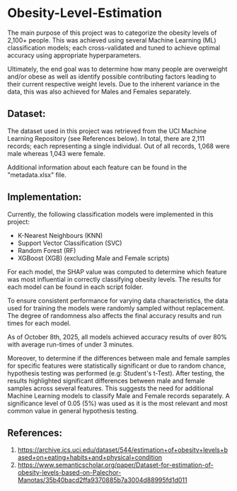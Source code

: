 # Obesity-Level-Estimation

The main purpose of this project was to categorize the obesity levels of 2,100+ people. This was achieved using several Machine Learning (ML) classification models; each  cross-validated and tuned to achieve optimal accuracy using appropriate hyperparameters.

Ultimately, the end goal was to determine how many people are overweight and/or obese as well as identify possible contributing factors leading to their current respective weight levels. Due to the inherent variance in the data, this was also achieved for Males and Females separately.

## Dataset:

The dataset used in this project was retrieved from the UCI Machine Learning Repository (see References below). In total, there are 2,111 records; each representing a single individual. Out of all records, 1,068 were male whereas 1,043 were female. 

Additional information about each feature can be found in the "metadata.xlsx" file.

## Implementation:

Currently, the following classification models were implemented in this project:

- K-Nearest Neighbours (KNN)
- Support Vector Classification (SVC)
- Random Forest (RF)
- XGBoost (XGB) (excluding Male and Female scripts)

For each model, the SHAP value was computed to determine which feature was most influential in correctly classifying obesity levels. The results for each model can be found in each script folder. 

To ensure consistent performance for varying data characteristics, the data used for training the models were randomly sampled without replacement. The degree of randomness also affects the final accuracy results and run times for each model.

As of October 8th, 2025, all models achieved accuracy results of over 80% with average run-times of under 3 minutes.

Moreover, to determine if the differences between male and female samples for specific features were statistically significant or due to random chance, hypothesis testing was performed (e.g: Student's t-Test). After testing, the results highlighted significant differences between male and female samples across several features. This suggests the need for additional Machine Learning models to classify Male and Female records separately. A significance level of 0.05 (5%) was used as it is the most relevant and most common value in general hypothesis testing.

## References:

1. https://archive.ics.uci.edu/dataset/544/estimation+of+obesity+levels+based+on+eating+habits+and+physical+condition
2. https://www.semanticscholar.org/paper/Dataset-for-estimation-of-obesity-levels-based-on-Palechor-Manotas/35b40bacd2ffa9370885b7a3004d88995fd1d011

